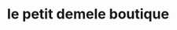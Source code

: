 ---
title: "le petit demele boutique"
url: /ruelle-patience/le-petit-demele-boutique/
shop: Lebensmittel
---